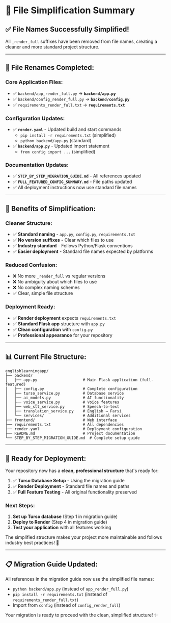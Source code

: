 # 📝 File Simplification Summary

## ✅ File Names Successfully Simplified!

All `_render_full` suffixes have been removed from file names, creating a cleaner and more standard project structure.

---

## 📁 **File Renames Completed:**

### Core Application Files:
- ✅ `backend/app_render_full.py` → **`backend/app.py`**
- ✅ `backend/config_render_full.py` → **`backend/config.py`**
- ✅ `requirements_render_full.txt` → **`requirements.txt`**

### Configuration Updates:
- ✅ **`render.yaml`** - Updated build and start commands
  - `pip install -r requirements.txt` (simplified)
  - `python backend/app.py` (standard)
- ✅ **`backend/app.py`** - Updated import statement
  - `from config import ...` (simplified)

### Documentation Updates:
- ✅ **`STEP_BY_STEP_MIGRATION_GUIDE.md`** - All references updated
- ✅ **`FULL_FEATURED_CONFIG_SUMMARY.md`** - File paths updated
- ✅ All deployment instructions now use standard file names

---

## 🎯 **Benefits of Simplification:**

### Cleaner Structure:
- ✅ **Standard naming** - `app.py`, `config.py`, `requirements.txt`
- ✅ **No version suffixes** - Clear which files to use
- ✅ **Industry standard** - Follows Python/Flask conventions
- ✅ **Easier deployment** - Standard file names expected by platforms

### Reduced Confusion:
- ❌ No more `_render_full` vs regular versions
- ❌ No ambiguity about which files to use
- ❌ No complex naming schemes
- ✅ Clear, simple file structure

### Deployment Ready:
- ✅ **Render deployment** expects `requirements.txt`
- ✅ **Standard Flask app** structure with `app.py`
- ✅ **Clean configuration** with `config.py`
- ✅ **Professional appearance** for your repository

---

## 📊 **Current File Structure:**

```
englishlearningapp/
├── backend/
│   ├── app.py                    # Main Flask application (full-featured)
│   ├── config.py                 # Complete configuration
│   ├── turso_service.py          # Database service
│   ├── ai_models.py              # AI functionality
│   ├── voice_service.py          # Voice features
│   ├── web_stt_service.py        # Speech-to-text
│   ├── translation_service.py    # English ↔ Farsi
│   └── services/                 # Additional services
├── frontend/                     # Web interface
├── requirements.txt              # All dependencies
├── render.yaml                   # Deployment configuration
├── README.md                     # Project documentation
└── STEP_BY_STEP_MIGRATION_GUIDE.md  # Complete setup guide
```

---

## 🚀 **Ready for Deployment:**

Your repository now has a **clean, professional structure** that's ready for:

1. ✅ **Turso Database Setup** - Using the migration guide
2. ✅ **Render Deployment** - Standard file names and paths
3. ✅ **Full Feature Testing** - All original functionality preserved

### Next Steps:
1. **Set up Turso database** (Step 1 in migration guide)
2. **Deploy to Render** (Step 4 in migration guide)
3. **Test your application** with all features working

The simplified structure makes your project more maintainable and follows industry best practices! 🎉

---

## 📋 **Migration Guide Updated:**

All references in the migration guide now use the simplified file names:
- `python backend/app.py` (instead of `app_render_full.py`)
- `pip install -r requirements.txt` (instead of `requirements_render_full.txt`)
- Import from `config` (instead of `config_render_full`)

Your migration is ready to proceed with the clean, simplified structure! ✨
